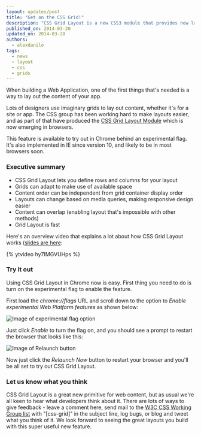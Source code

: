 ```yaml
---
layout: updates/post
title: "Get on the CSS Grid!"
description: "CSS Grid Layout is a new CSS3 module that provides new layout primitives that are ideal for web applications."
published_on: 2014-03-20
updated_on: 2014-03-20
authors:
  - alexdanilo
tags:
  - news
  - layout
  - css
  - grids
---
```

When building a Web Application, one of the first things that's needed is a way to lay out the content of your app.

Lots of designers use imaginary grids to lay out content, whether it's for a site or app. The CSS group has been working hard to make layouts easier, and as part of that have produced the [CSS Grid Layout Module](http://www.w3.org/TR/css-grid-1/) which is now emerging in browsers.

This feature is available to try out in Chrome behind an experimental flag. It's also implemented in IE since version 10, and likely to be in most browsers soon.

### Executive summary

* CSS Grid Layout lets you define rows and columns for your layout
* Grids can adapt to make use of available space
* Content order can be independent from grid container display order
* Layouts can change based on media queries, making responsive design easier
* Content can overlap (enabling layout that's impossible with other methods)
* Grid Layout is fast

Here's an overview video that explains a lot about how CSS Grid Layout works ([slides are here](http://sydcss-grid.appspot.com/""):

{% ytvideo hy7IMGVUHps %}

### Try it out

Using CSS Grid Layout in Chrome now is easy. First thing you need to do is turn on the experimental flag to enable the feature.

First load the _chrome://flags_ URL and scroll down to the option to _Enable experimental Web Platform features_ as shown below:

<img src="{{site.WFBaseUrl}}/updates/images/2014/03/grid/enable-flag.png" alt="Image of experimental flag option"/>

Just click _Enable_ to turn the flag on, and you should see a prompt to restart the browser that looks like this:

<img src="{{site.WFBaseUrl}}/updates/images/2014/03/grid/enable-relaunch.png" alt="Image of Relaunch button"/>

Now just click the _Relaunch Now_ button to restart your browser and you'll be all set to try out CSS Grid Layout.

### Let us know what you think

CSS Grid Layout is a great new primitive for web content, but as usual we're all keen to hear what developers think about it. There are lots of ways to give feedback - leave a comment here, send mail to the [W3C CSS Working Group list](mailto:www-style@w3.org) with "[css-grid]" in the subject line, log bugs, or blog and tweet what you think of it. We look forward to seeing the great layouts you build with this super useful new feature.
